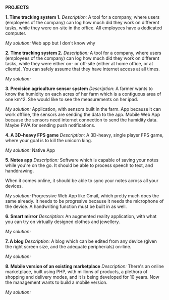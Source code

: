 **PROJECTS**

**1. Time tracking system 1.**
_Description:_ A tool for a company, where users (employees of the company) can log how much did they work on different tasks, while they were on-site in the office. All employees have a dedicated computer.

_My solution:_ Web app but I don't know why

**2. Time tracking system 2.**
_Description:_ A tool for a company, where users (employees of the company) can log how much did they work on different tasks, while they were either on- or off-site (either at home office, or at clients). You can safely assume that they have internet access at all times.

_My solution:_

**3. Precision agriculture sensor system**
_Description:_ A farmer wants to know the humidity on each acres of her farm which is a contiguous area of one km^2. She would like to see the measurements on her ipad.

_My solution:_ Application, with sensors built in the farm. App because it can work offline, the sensors are sending the data to the app. Mobile Web App because the sensors need internet connection to send the humidity data.  Maybe PWA for sending push notifications.

**4. A 3D-heavy FPS game**
_Description:_ A 3D-heavy, single player FPS game, where your goal is to kill the unicorn king.

_My solution:_ Native App

**5. Notes app**
_Description:_ Software which is capable of saving your notes while you're on the go. It should be able to process speech to text, and handdrawing.

When it comes online, it should be able to sync your notes across all your devices.

_My solution:_ Progressive Web App like Gmail, which pretty much does the same already. It needs to be progrssive because it needs the microphone of the device. A handwriting function must be built in as well.


**6. Smart mirror**
_Description:_ An augmented reality application, with what you can try on virtually designed clothes and jewellery.

_My solution:_

**7. A blog**
_Description:_ A blog which can be edited from any device (given the right screen size, and the adequate peripherials) on-line.

_My solution:_

**8. Mobile version of an existing marketplace**
_Description:_ There's an online marketplace, built using PHP, with millions of products, a plethora of shopping and delivery modes, and it is being developed for 10 years. Now the management wants to build a mobile version.

_My solution:_
